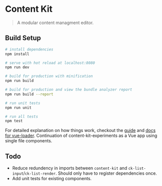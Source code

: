 # Content Kit

> A modular content managment editor.

## Build Setup

``` bash
# install dependencies
npm install

# serve with hot reload at localhost:8080
npm run dev

# build for production with minification
npm run build

# build for production and view the bundle analyzer report
npm run build --report

# run unit tests
npm run unit

# run all tests
npm test
```

For detailed explanation on how things work, checkout the [guide](http://vuejs-templates.github.io/webpack/) and [docs for vue-loader](http://vuejs.github.io/vue-loader).
Continuation of content-kit-experiments as a Vue app using single file components.

## Todo

* Reduce redundency in imports between `content-kit` and `ck-list-input`/`ck-list-render`. Should only have to register dependencies once.
* Add unit tests for existing components.
